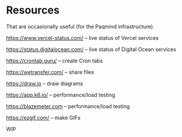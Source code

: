 # Resources

That are occasionally useful (for the Paqmind infrastructure).

https://www.vercel-status.com/ – live status of Vercel services 

https://status.digitalocean.com/ – live status of Digital Ocean services

https://crontab.guru/ – create Cron tabs

https://wetransfer.com/ – share files 

https://draw.io – draw diagrams

https://app.k6.io/ – performance/load testing

https://blazemeter.com – performance/load testing

https://ezgif.com/ – make GIFs

WIP
